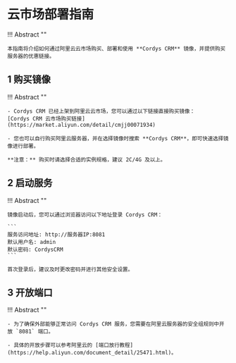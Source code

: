 # 云市场部署指南

!!! Abstract ""

    本指南将介绍如何通过阿里云云市场购买、部署和使用 **Cordys CRM** 镜像，并提供购买服务器的优惠链接。

## 1 购买镜像

!!! Abstract ""

    - Cordys CRM 已经上架到阿里云云市场，您可以通过以下链接直接购买镜像：
    [Cordys CRM 云市场购买链接](https://market.aliyun.com/detail/cmjj00071934)
    
    - 您也可以自行购买阿里云服务器，并在选择镜像时搜索 **Cordys CRM**，即可快速选择镜像进行部署。

    **注意：** 购买时请选择合适的实例规格，建议 2C/4G 及以上。


## 2 启动服务

!!! Abstract ""

    镜像启动后，您可以通过浏览器访问以下地址登录 Cordys CRM：

    ```
    服务访问地址: http://服务器IP:8081
    默认用户名: admin
    默认密码: CordysCRM
    ```

    首次登录后，建议及时更改密码并进行其他安全设置。

## 3 开放端口

!!! Abstract ""

    - 为了确保外部能够正常访问 Cordys CRM 服务，您需要在阿里云服务器的安全组规则中开放 `8081` 端口。

    - 具体的开放步骤可以参考阿里云的 [端口放行教程](https://help.aliyun.com/document_detail/25471.html)。
